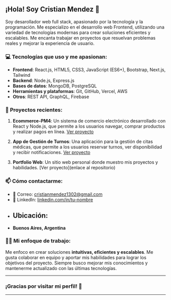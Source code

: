 ## ¡Hola! Soy Cristian Mendez 👋

Soy desarollador web full stack, apasionado por la tecnología y la programación. Me especializo en el desarrollo web Frontend, utilizando una variedad de tecnologías modernas para crear soluciones eficientes y escalables. Me encanta trabajar en proyectos que resuelvan problemas reales y mejorar la experiencia de usuario.

### 💻 **Tecnologías que uso y me apasionan:**

* **Frontend**: React.js, HTML5, CSS3, JavaScript (ES6+), Bootstrap, Next.js, Tailwind
* **Backend**: Node.js, Express.js
* **Bases de datos**: MongoDB, PostgreSQL
* **Herramientas y plataformas**: Git, GitHub, Vercel, AWS
* **Otros**: REST API, GraphQL, Firebase

### 🚀 **Proyectos recientes:**

1. **Ecommerce-PM4**: Un sistema de comercio electrónico desarrollado con React y Node.js, que permite a los usuarios navegar, comprar productos y realizar pagos en línea. [Ver proyecto](https://github.com/cristian1302/Ecommerce-PM4)

2. **App de Gestión de Turnos**: Una aplicación para la gestión de citas médicas, que permite a los usuarios reservar turnos, ver disponibilidad y recibir notificaciones. [Ver proyecto](https://github.com/cristian1302/Aplicacion-de-gestion-de-turnos-PM3)

3. **Portfolio Web**: Un sitio web personal donde muestro mis proyectos y habilidades. \[Ver proyecto]\(enlace al repositorio)

### 📫 **Cómo contactarme**:

* 📧 Correo: cristianmendez1302@gmail.com
* 🔗 LinkedIn: [linkedin.com/in/tu-nombre](https://www.linkedin.com/in/tu-nombre)
* ## Ubicación:
- **Buenos Aires, Argentina**

### 👨‍💻 **Mi enfoque de trabajo**:

Me enfoco en crear soluciones **intuitivas, eficientes y escalables**. Me gusta colaborar en equipo y aportar mis habilidades para lograr los objetivos del proyecto. Siempre busco mejorar mis conocimientos y mantenerme actualizado con las últimas tecnologías.

---

### **¡Gracias por visitar mi perfil!** 🙌

---

